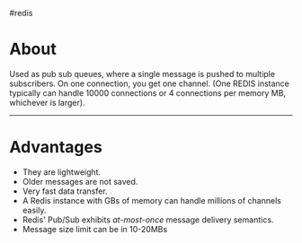 #redis

# About
Used as pub sub queues, where a single message is pushed to multiple subscribers. On one connection, you get one channel. (One REDIS instance typically can handle 10000 connections or 4 connections per memory MB, whichever is larger).

---
# Advantages
- They are lightweight.
- Older messages are not saved.
- Very fast data transfer.
- A Redis instance with GBs of memory can handle millions of channels easily.
- Redis' Pub/Sub exhibits _at-most-once_ message delivery semantics.
- Message size limit can be in 10-20MBs
